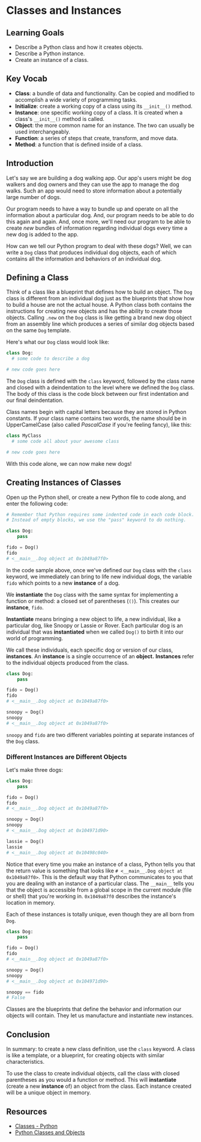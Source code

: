 # Classes and Instances

## Learning Goals

- Describe a Python class and how it creates objects.
- Describe a Python instance.
- Create an instance of a class.

## Key Vocab

- **Class**: a bundle of data and functionality. Can be copied and modified to
accomplish a wide variety of programming tasks.
- **Initialize**: create a working copy of a class using its `__init__()`
method.
- **Instance**: one specific working copy of a class. It is created when a
class's `__init__()` method is called.
- **Object**: the more common name for an instance. The two can usually be used
interchangeably.
- **Function**: a series of steps that create, transform, and move data.
- **Method**: a function that is defined inside of a class.

## Introduction

Let's say we are building a dog walking app. Our app's users might be dog
walkers and dog owners and they can use the app to manage the dog walks. Such an
app would need to store information about a potentially large number of dogs.

Our program needs to have a way to bundle up and operate on all the information
about a particular dog. And, our program needs to be able to do this again and
again. And, once more, we'll need our program to be able to create _new_ bundles
of information regarding individual dogs every time a new dog is added to the
app.

How can we tell our Python program to deal with these dogs? Well, we can write a
`Dog` class that produces individual dog objects, each of which contains all the
information and behaviors of an individual dog.

## Defining a Class

Think of a class like a blueprint that defines how to build an object. The
`Dog` class is different from an individual dog just as the blueprints that
show how to build a house are not the actual house. A Python class both
contains the instructions for creating new objects and has the ability to
create those objects. Calling `.new` on the `Dog` class is like getting a brand
new dog object from an assembly line which produces a series of similar dog
objects based on the same `Dog` template.

Here's what our `Dog` class would look like:

```py
class Dog:
  # some code to describe a dog

# new code goes here
```

The `Dog` class is defined with the `class` keyword, followed by the class name
and closed with a deindentation to the level where we defined the `Dog` class.
The body of this class is the code block between our first indentation and our
final deindentation.

Class names begin with capital letters because they are stored in Python
constants. If your class name contains two words, the name should be in
UpperCamelCase (also called _PascalCase_ if you're feeling fancy), like this:

```py
class MyClass
  # some code all about your awesome class

# new code goes here
```

With this code alone, we can now make new dogs!

## Creating Instances of Classes

Open up the Python shell, or create a new Python file to code along, and enter
the following code:

```py
# Remember that Python requires some indented code in each code block.
# Instead of empty blocks, we use the "pass" keyword to do nothing.

class Dog:
    pass

fido = Dog()
fido
# <__main__.Dog object at 0x1049a87f0>
```

In the code sample above, once we've defined our `Dog` class with the `class`
keyword, we immediately can bring to life new individual dogs, the variable
`fido` which points to a new **instance** of a dog.

We **instantiate** the `Dog` class with the same syntax for implementing a
function or method: a closed set of parentheses (`()`). This creates our
**instance**, `fido`.

**Instantiate** means bringing a new object to life, a new individual, like a
particular dog, like Snoopy or Lassie or Rover. Each particular dog is an
individual that was **instantiated** when we called `Dog()` to birth it into
our world of programming.

We call these individuals, each specific dog or version of our class,
**instances**. An **instance** is a single occurrence of an **object.**
**Instances** refer to the individual objects produced from the class.

```py
class Dog:
    pass

fido = Dog()
fido
# <__main__.Dog object at 0x1049a87f0>

snoopy = Dog()
snoopy
# <__main__.Dog object at 0x1049a87f0>
```

`snoopy` and `fido` are two different variables pointing at separate instances
of the `Dog` class.

### Different Instances are Different Objects

Let's make three dogs:

```py
class Dog:
    pass

fido = Dog()
fido
# <__main__.Dog object at 0x1049a87f0>

snoopy = Dog()
snoopy
# <__main__.Dog object at 0x104971d90>

lassie = Dog()
lassie
# <__main__.Dog object at 0x10498c040>
```

Notice that every time you make an instance of a class, Python tells you that
the return value is something that looks like
`# <__main__.Dog object at 0x1049a87f0>`. This is the default way that Python
communicates to you that you are dealing with an instance of a particular
class. The `__main__` tells you that the object is accessible from a global
scope in the current module (file or shell) that you're working in.
`0x1049a87f0` describes the instance's location in memory.

Each of these instances is totally unique, even though they are all born from
`Dog`.

```py
class Dog:
    pass

fido = Dog()
fido
# <__main__.Dog object at 0x1049a87f0>

snoopy = Dog()
snoopy
# <__main__.Dog object at 0x104971d90>

snoopy == fido
# False
```

Classes are the blueprints that define the behavior and information our objects
will contain. They let us manufacture and instantiate new instances.

## Conclusion

In summary: to create a new class definition, use the `class` keyword. A class
is like a template, or a blueprint, for creating objects with similar
characteristics.

To use the class to create individual objects, call the class with closed
parentheses as you would a function or method. This will **instantiate**
(create a new **instance** of) an object from the class. Each instance created
will be a unique object in memory.

## Resources

- [Classes - Python](https://docs.python.org/3/tutorial/classes.html)
- [Python Classes and Objects](https://www.geeksforgeeks.org/python-classes-and-objects/)

